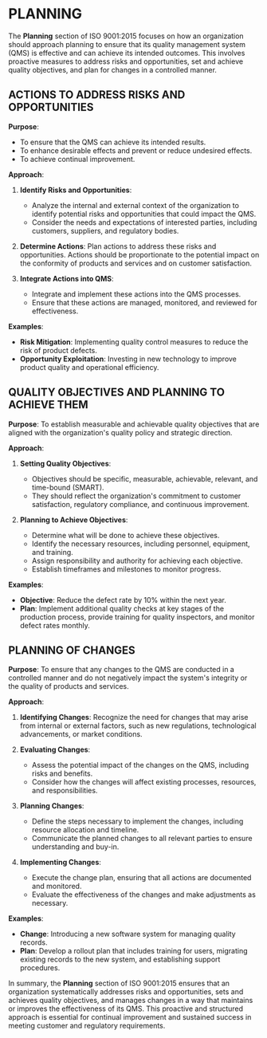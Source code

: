 # PLANNING

The **Planning** section of ISO 9001:2015 focuses on how an organization should approach planning to ensure that its quality management system (QMS) is effective and can achieve its intended outcomes. This involves proactive measures to address risks and opportunities, set and achieve quality objectives, and plan for changes in a controlled manner.

## ACTIONS TO ADDRESS RISKS AND OPPORTUNITIES

**Purpose**:

   * To ensure that the QMS can achieve its intended results.
   * To enhance desirable effects and prevent or reduce undesired effects.
   * To achieve continual improvement.

**Approach**:

1. **Identify Risks and Opportunities**:

   * Analyze the internal and external context of the organization to identify potential risks and opportunities that could impact the QMS.
   * Consider the needs and expectations of interested parties, including customers, suppliers, and regulatory bodies.

2. **Determine Actions**: Plan actions to address these risks and opportunities. Actions should be proportionate to the potential impact on the conformity of products and services and on customer satisfaction.

3. **Integrate Actions into QMS**:

   * Integrate and implement these actions into the QMS processes.
   * Ensure that these actions are managed, monitored, and reviewed for effectiveness.

**Examples**:

   * **Risk Mitigation**: Implementing quality control measures to reduce the risk of product defects.
   * **Opportunity Exploitation**: Investing in new technology to improve product quality and operational efficiency.

## QUALITY OBJECTIVES AND PLANNING TO ACHIEVE THEM

**Purpose**: To establish measurable and achievable quality objectives that are aligned with the organization's quality policy and strategic direction.

**Approach**:

1. **Setting Quality Objectives**:

   * Objectives should be specific, measurable, achievable, relevant, and time-bound (SMART).
   * They should reflect the organization's commitment to customer satisfaction, regulatory compliance, and continuous improvement.

2. **Planning to Achieve Objectives**:

   * Determine what will be done to achieve these objectives.
   * Identify the necessary resources, including personnel, equipment, and training.
   * Assign responsibility and authority for achieving each objective.
   * Establish timeframes and milestones to monitor progress.

**Examples**:

   * **Objective**: Reduce the defect rate by 10% within the next year.
   * **Plan**: Implement additional quality checks at key stages of the production process, provide training for quality inspectors, and monitor defect rates monthly.

## PLANNING OF CHANGES

**Purpose**: To ensure that any changes to the QMS are conducted in a controlled manner and do not negatively impact the system's integrity or the quality of products and services.

**Approach**:

1. **Identifying Changes**: Recognize the need for changes that may arise from internal or external factors, such as new regulations, technological advancements, or market conditions.

2. **Evaluating Changes**:

   * Assess the potential impact of the changes on the QMS, including risks and benefits.
   * Consider how the changes will affect existing processes, resources, and responsibilities.

3. **Planning Changes**:

   * Define the steps necessary to implement the changes, including resource allocation and timeline.
   * Communicate the planned changes to all relevant parties to ensure understanding and buy-in.

4. **Implementing Changes**:

   * Execute the change plan, ensuring that all actions are documented and monitored.
   * Evaluate the effectiveness of the changes and make adjustments as necessary.

**Examples**:

   * **Change**: Introducing a new software system for managing quality records.
   * **Plan**: Develop a rollout plan that includes training for users, migrating existing records to the new system, and establishing support procedures.

In summary, the **Planning** section of ISO 9001:2015 ensures that an organization systematically addresses risks and opportunities, sets and achieves quality objectives, and manages changes in a way that maintains or improves the effectiveness of its QMS. This proactive and structured approach is essential for continual improvement and sustained success in meeting customer and regulatory requirements.
